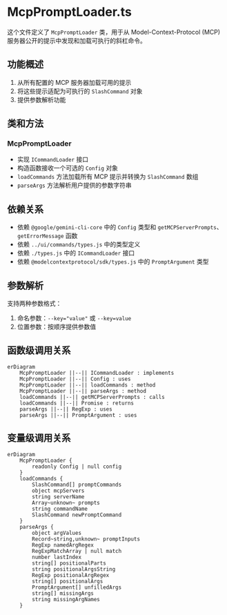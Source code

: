 # McpPromptLoader.ts

这个文件定义了 `McpPromptLoader` 类，用于从 Model-Context-Protocol (MCP) 服务器公开的提示中发现和加载可执行的斜杠命令。

## 功能概述

1. 从所有配置的 MCP 服务器加载可用的提示
2. 将这些提示适配为可执行的 `SlashCommand` 对象
3. 提供参数解析功能

## 类和方法

### McpPromptLoader
- 实现 `ICommandLoader` 接口
- 构造函数接收一个可选的 `Config` 对象
- `loadCommands` 方法加载所有 MCP 提示并转换为 `SlashCommand` 数组
- `parseArgs` 方法解析用户提供的参数字符串

## 依赖关系

- 依赖 `@google/gemini-cli-core` 中的 `Config` 类型和 `getMCPServerPrompts`、`getErrorMessage` 函数
- 依赖 `../ui/commands/types.js` 中的类型定义
- 依赖 `./types.js` 中的 `ICommandLoader` 接口
- 依赖 `@modelcontextprotocol/sdk/types.js` 中的 `PromptArgument` 类型

## 参数解析

支持两种参数格式：
1. 命名参数：`--key="value"` 或 `--key=value`
2. 位置参数：按顺序提供参数值

## 函数级调用关系

```mermaid
erDiagram
    McpPromptLoader ||--|| ICommandLoader : implements
    McpPromptLoader ||--|| Config : uses
    McpPromptLoader ||--|| loadCommands : method
    McpPromptLoader ||--|| parseArgs : method
    loadCommands ||--|| getMCPServerPrompts : calls
    loadCommands ||--|| Promise : returns
    parseArgs ||--|| RegExp : uses
    parseArgs ||--|| PromptArgument : uses
```

## 变量级调用关系

```mermaid
erDiagram
    McpPromptLoader {
        readonly Config | null config
    }
    loadCommands {
        SlashCommand[] promptCommands
        object mcpServers
        string serverName
        Array~unknown~ prompts
        string commandName
        SlashCommand newPromptCommand
    }
    parseArgs {
        object argValues
        Record~string,unknown~ promptInputs
        RegExp namedArgRegex
        RegExpMatchArray | null match
        number lastIndex
        string[] positionalParts
        string positionalArgsString
        RegExp positionalArgRegex
        string[] positionalArgs
        PromptArgument[] unfilledArgs
        string[] missingArgs
        string missingArgNames
    }
```